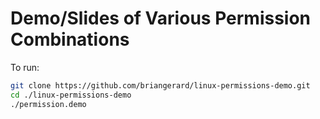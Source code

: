 # Demo/Slides of Various Permission Combinations

To run:
```sh
git clone https://github.com/briangerard/linux-permissions-demo.git
cd ./linux-permissions-demo
./permission.demo
```

